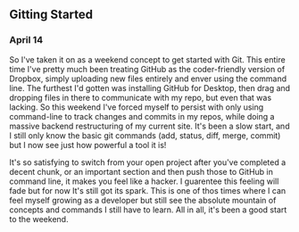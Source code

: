 ## Gitting Started

### April 14

  So I've taken it on as a weekend concept to get started with Git. This entire time I've pretty much been treating GitHub as the coder-friendly version of Dropbox, simply uploading new files entirely and enver using the command line. The furthest I'd gotten was installing GitHub for Desktop, then drag and dropping files in there to communicate with my repo, but even that was lacking. So this weekend I've forced myself to persist with only using command-line to track changes and commits in my repos, while doing a massive backend restructuring of my current site. It's been a slow start, and I still only know the basic git commands (add, status, diff, merge, commit) but I now see just how powerful a tool it is!

  It's so satisfying to switch from your open project after you've completed a decent chunk, or an important section and then push those to GitHub in command line, it makes you feel like a hacker. I guarentee this feeling will fade but for now It's still got its spark. This is one of thos times where I can feel myself growing as a developer but still see the absolute mountain of concepts and commands I still have to learn. All in all, it's been a good start to the weekend.
